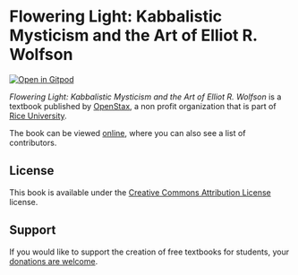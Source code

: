 # Flowering Light: Kabbalistic Mysticism and the Art of Elliot R. Wolfson

[![Open in Gitpod](https://gitpod.io/button/open-in-gitpod.svg)](https://gitpod.io/from-referrer/)

_Flowering Light: Kabbalistic Mysticism and the Art of Elliot R. Wolfson_ is a textbook published by [OpenStax](https://openstax.org/), a non profit organization that is part of [Rice University](https://www.rice.edu/).

The book can be viewed [online](https://github.com/cnx-user-books/cnxbook-flowering-light-kabbalistic-mysticism-and-the-art-of-elliot-r-wolfson/releases/latest), where you can also see a list of contributors.

## License
This book is available under the [Creative Commons Attribution License](./LICENSE) license.

## Support
If you would like to support the creation of free textbooks for students, your [donations are welcome](https://riceconnect.rice.edu/donation/support-openstax-banner).
